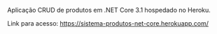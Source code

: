 Aplicação CRUD de produtos em .NET Core 3.1 hospedado no Heroku.

Link para acesso: 
https://sistema-produtos-net-core.herokuapp.com/
